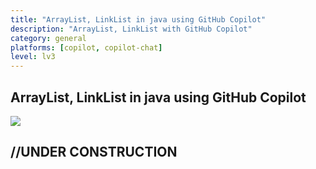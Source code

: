 ```yaml
---
title: "ArrayList, LinkList in java using GitHub Copilot"
description: "ArrayList, LinkList with GitHub Copilot"
category: general
platforms: [copilot, copilot-chat]
level: lv3
---
```


## ArrayList, LinkList in java using GitHub Copilot
[<img src="https://img.shields.io/badge/Lv3-Mature_Best_Practice-brightgreen">](https://github.com/orgs/AI-Native-Development/projects/1/)

## //UNDER CONSTRUCTION